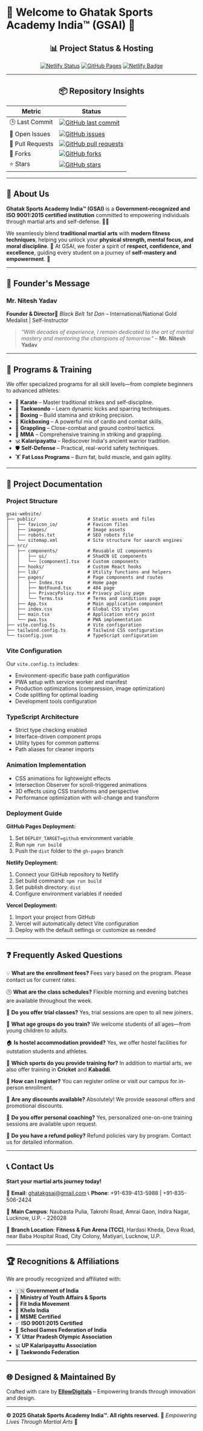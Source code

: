 
# 🌟 Welcome to **Ghatak Sports Academy India™ (GSAI)** 🌟

<div align="center">

## 📊 Project Status & Hosting

[![Netlify Status](https://api.netlify.com/api/v1/badges/8c055132-a1bd-456d-8f11-e1dfaa067806/deploy-status)](https://app.netlify.com/sites/ghatakgsai/deploys)
[![GitHub Pages](https://img.shields.io/badge/Hosted%20on-GitHub%20Pages-blue.svg)](https://pages.github.com/)
[![Netlify Badge](https://img.shields.io/netlify/8c055132-a1bd-456d-8f11-e1dfaa067806)](https://www.netlify.com)

---

## 📦 Repository Insights

| **Metric** | **Status**                                                                                                                                                         |
| ---------------- | ------------------------------------------------------------------------------------------------------------------------------------------------------------------------ |
| 🕒 Last Commit   | [![GitHub last commit](https://img.shields.io/github/last-commit/EllowDigitals/gsai.github.io?logo=github)](https://github.com/EllowDigitals/gsai.github.io/commits/main)     |
| 🐛 Open Issues   | [![GitHub issues](https://img.shields.io/github/issues/EllowDigitals/gsai.github.io?logo=github)](https://github.com/EllowDigitals/gsai.github.io/issues)                     |
| 🔄 Pull Requests | [![GitHub pull requests](https://img.shields.io/github/issues-pr/EllowDigitals/gsai.github.io?logo=github)](https://github.com/EllowDigitals/gsai.github.io/pulls)            |
| 🍴 Forks         | [![GitHub forks](https://img.shields.io/github/forks/EllowDigitals/gsai.github.io?style=social&logo=github)](https://github.com/EllowDigitals/gsai.github.io/network/members) |
| ⭐ Stars         | [![GitHub stars](https://img.shields.io/github/stars/EllowDigitals/gsai.github.io?style=social&logo=github)](https://github.com/EllowDigitals/gsai.github.io/stargazers)      |

</div>

---

## 🥋 About Us

**Ghatak Sports Academy India™ (GSAI)** is a **Government-recognized and ISO 9001:2015 certified institution** committed to empowering individuals through martial arts and self-defense. 💪✨

We seamlessly blend **traditional martial arts** with **modern fitness techniques**, helping you unlock your **physical strength, mental focus, and moral discipline**. 🌟
At GSAI, we foster a spirit of **respect, confidence, and excellence**, guiding every student on a journey of **self-mastery and empowerment**. 💖

---

## 👤 Founder's Message

### **Mr. Nitesh Yadav**

**Founder & Director**🥇 *Black Belt 1st Dan* – International/National Gold Medalist | Self-Instructor

> *"With decades of experience, I remain dedicated to the art of martial mastery and mentoring the champions of tomorrow."*
> – **Mr. Nitesh Yadav**

---

## 🥊 Programs & Training

We offer specialized programs for all skill levels—from complete beginners to advanced athletes:

- 🥋 **Karate** – Master traditional strikes and self-discipline.
- 🦵 **Taekwondo** – Learn dynamic kicks and sparring techniques.
- 🥊 **Boxing** – Build stamina and striking precision.
- 🥋 **Kickboxing** – A powerful mix of cardio and combat skills.
- 🤼 **Grappling** – Close-combat and ground control tactics.
- 🥋 **MMA** – Comprehensive training in striking and grappling.
- 🕉️ **Kalaripayattu** – Rediscover India's ancient warrior tradition.
- 🛡️ **Self-Defense** – Practical, real-world safety techniques.
- 🏋️ **Fat Loss Programs** – Burn fat, build muscle, and gain agility.

---

## 📝 Project Documentation

### Project Structure
```
gsai-website/
├── public/                   # Static assets and files
│   ├── favicon_io/           # Favicon files
│   ├── images/               # Image assets
│   ├── robots.txt            # SEO robots file
│   └── sitemap.xml           # Site structure for search engines
├── src/
│   ├── components/           # Reusable UI components
│   │   ├── ui/               # ShadCN UI components
│   │   └── [component].tsx   # Custom components
│   ├── hooks/                # Custom React hooks
│   ├── lib/                  # Utility functions and helpers
│   ├── pages/                # Page components and routes
│   │   ├── Index.tsx         # Home page
│   │   ├── NotFound.tsx      # 404 page
│   │   ├── PrivacyPolicy.tsx # Privacy policy page
│   │   └── Terms.tsx         # Terms and conditions page
│   ├── App.tsx               # Main application component
│   ├── index.css             # Global CSS styles
│   ├── main.tsx              # Application entry point
│   └── pwa.tsx               # PWA implementation
├── vite.config.ts            # Vite configuration
├── tailwind.config.ts        # Tailwind CSS configuration
└── tsconfig.json             # TypeScript configuration
```

### Vite Configuration
Our `vite.config.ts` includes:
- Environment-specific base path configuration
- PWA setup with service worker and manifest
- Production optimizations (compression, image optimization)
- Code splitting for optimal loading
- Development tools configuration

### TypeScript Architecture
- Strict type checking enabled
- Interface-driven component props
- Utility types for common patterns
- Path aliases for cleaner imports

### Animation Implementation
- CSS animations for lightweight effects
- Intersection Observer for scroll-triggered animations
- 3D effects using CSS transforms and perspective
- Performance optimization with will-change and transform

### Deployment Guide

**GitHub Pages Deployment:**
1. Set `DEPLOY_TARGET=github` environment variable
2. Run `npm run build`
3. Push the `dist` folder to the `gh-pages` branch

**Netlify Deployment:**
1. Connect your GitHub repository to Netlify
2. Set build command: `npm run build`
3. Set publish directory: `dist`
4. Configure environment variables if needed

**Vercel Deployment:**
1. Import your project from GitHub
2. Vercel will automatically detect Vite configuration
3. Deploy with the default settings or customize as needed

---

## ❓ Frequently Asked Questions

💡 **What are the enrollment fees?**
Fees vary based on the program. Please contact us for current rates.

🕒 **What are the class schedules?**
Flexible morning and evening batches are available throughout the week.

🎯 **Do you offer trial classes?**
Yes, trial sessions are open to all new joiners.

👶 **What age groups do you train?**
We welcome students of all ages—from young children to adults.

🏠 **Is hostel accommodation provided?**
Yes, we offer hostel facilities for outstation students and athletes.

🏏 **Which sports do you provide training for?**
In addition to martial arts, we also offer training in **Cricket** and **Kabaddi**.

📝 **How can I register?**
You can register online or visit our campus for in-person enrollment.

💸 **Are any discounts available?**
Absolutely! We provide seasonal offers and promotional discounts.

🤝 **Do you offer personal coaching?**
Yes, personalized one-on-one training sessions are available upon request.

🔄 **Do you have a refund policy?**
Refund policies vary by program. Contact us for detailed information.

---

## 📞 Contact Us

**Start your martial arts journey today!**

📧 **Email**: [ghatakgsai@gmail.com](mailto:ghatakgsai@gmail.com)
📞 **Phone**: +91-639-413-5988 | +91-835-506-2424

🏢 **Main Campus**:
Naubasta Pulia, Takrohi Road, Amrai Gaon, Indira Nagar, Lucknow, U.P. - 226028

🏢 **Branch Location**:
**Fitness & Fun Arena (TCC)**, Hardasi Kheda, Deva Road, near Baba Hospital Road, City Colony, Matiyari, Lucknow, U.P.

---

## 🏆 Recognitions & Affiliations

We are proudly recognized and affiliated with:

- 🇮🇳 **Government of India**
- 🏅 **Ministry of Youth Affairs & Sports**
- 💪 **Fit India Movement**
- 🏃 **Khelo India**
- 🏢 **MSME Certified**
- ✅ **ISO 9001:2015 Certified**
- 🏫 **School Games Federation of India**
- 🏋️ **Uttar Pradesh Olympic Association**
- 🕉️ **UP Kalaripayattu Association**
- 🥋 **Taekwondo Federation**

---

## 🌐 Designed & Maintained By

Crafted with care by [**EllowDigitals**](https://www.ellowdigitals.me) – Empowering brands through innovation and design.

---

**© 2025 Ghatak Sports Academy India™. All rights reserved.**
🌟 *Empowering Lives Through Martial Arts* 🌟
